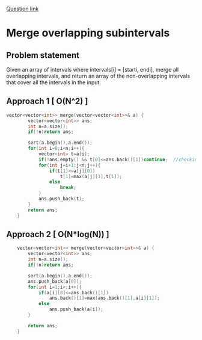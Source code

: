 [Question link](https://leetcode.com/problems/merge-intervals/)
# Merge overlapping subintervals

## Problem statement

Given an array of intervals where intervals[i] = [starti, endi], merge all overlapping intervals, and return an array of the non-overlapping intervals that cover all the intervals in the input.

## Approach 1 [ O(N^2) ]

```cpp
vector<vector<int>> merge(vector<vector<int>>& a) {
        vector<vector<int>> ans;
        int n=a.size();
        if(!n)return ans;

        sort(a.begin(),a.end());
        for(int i=0;i<n;i++){
            vector<int> t=a[i];
            if(!ans.empty() && t[0]<=ans.back()[1])continue;  //checking if element already merged
            for(int j=i+1;j<n;j++){
                if(t[1]>=a[j][0])
                    t[1]=max(a[j][1],t[1]);
                else 
                    break;
            }
            ans.push_back(t);
        }
        return ans;
    }
```

## Approach 2 [ O(N\*log(N)) ]

```cpp
    vector<vector<int>> merge(vector<vector<int>>& a) {
        vector<vector<int>> ans;
        int n=a.size();
        if(!n)return ans;

        sort(a.begin(),a.end());
        ans.push_back(a[0]);
        for(int i=1;i<;i++){
            if(a[i][0]<=ans.back()[1])
                ans.back()[1]=max(ans.back()[1],a[i][1]);
            else 
                ans.push_back(a[i]);
        }

        return ans;
    }
```